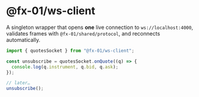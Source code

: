 # @fx-01/ws-client

A singleton wrapper that opens **one** live connection to
`ws://localhost:4000`, validates frames with `@fx-01/shared/protocol`, and
reconnects automatically.

```ts
import { quotesSocket } from "@fx-01/ws-client";

const unsubscribe = quotesSocket.onQuote((q) => {
  console.log(q.instrument, q.bid, q.ask);
});

// later…
unsubscribe();
